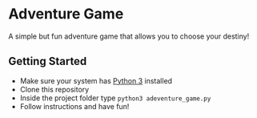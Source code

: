 # Adventure Game

A simple but fun adventure game that allows you to choose your destiny!

## Getting Started

- Make sure your system has [Python 3](https://www.python.org/downloads/) installed
- Clone this repository
- Inside the project folder type `python3 adeventure_game.py`
- Follow instructions and have fun!